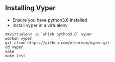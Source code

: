 ## Installing Vyper

- Ensure you have python3.6 installed
- Install vyper in a virtualenv

```
mkvirtualenv -p `which python3.6` vyper
workon vyper
git clone https://github.com/ethereum/vyper.git
cd vyper
make
make test
```
